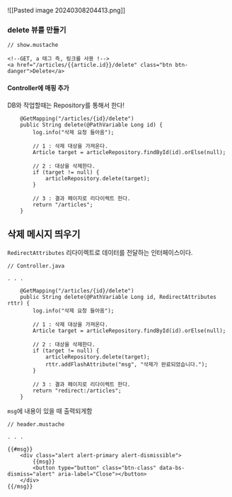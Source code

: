 
![[Pasted image 20240308204413.png]]


### delete 뷰를 만들기
```
// show.mustache 

<!--GET, a 태그 즉, 링크를 사용 !-->  
<a href="/articles/{{article.id}}/delete" class="btn btn-danger">Delete</a>
```


#### Controller에 매핑 추가

DB와 작업할때는 Repository를 통해서 한다!
```
    @GetMapping("/articles/{id}/delete")
    public String delete(@PathVariable Long id) {
        log.info("삭제 요청 들아옴");

        // 1 : 삭제 대상을 가져온다.
        Article target = articleRepository.findById(id).orElse(null);

        // 2 : 대상을 삭제한다.
        if (target != null) {
            articleRepository.delete(target);
        }
        
        // 3 : 결과 페이지로 리다이렉트 한다.
        return "/articles";
    }
```


## 삭제 메시지 띄우기

`RedirectAttributes` 리다이렉트로 데이터를 전달하는 인터페이스이다. 

```
// Controller.java

. . .

    @GetMapping("/articles/{id}/delete")
    public String delete(@PathVariable Long id, RedirectAttributes rttr) {
        log.info("삭제 요청 들아옴");

        // 1 : 삭제 대상을 가져온다.
        Article target = articleRepository.findById(id).orElse(null);

        // 2 : 대상을 삭제한다.
        if (target != null) {
            articleRepository.delete(target);
            rttr.addFlashAttribute("msg", "삭제가 완료되었습니다.");
        }

        // 3 : 결과 페이지로 리다이렉트 한다.
        return "redirect:/articles";
    }

```


`msg`에 내용이 있을 때 출력되게함
```
// header.mustache

. . .

{{#msg}}
    <div class="alert alert-primary alert-dismissible">
        {{msg}}
        <button type="button" class="btn-class" data-bs-dismiss="alert" aria-label="Close"></button>
    </div>
{{/msg}}


```

